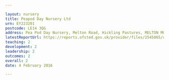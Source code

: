 ```yaml
---

layout: nursery
title: Peapod Day Nursery Ltd
urn: EY223201
postcode: LE14 3QG
address: Pea Pod Day Nursery, Melton Road, Hickling Pastures, MELTON MOWBRAY, Leicestershire, LE14 3QG
latestReportUrl: https://reports.ofsted.gov.uk/provider/files/2545865/urn/EY223201.pdf
teaching: 2
development: 2
leadership: 2
outcomes: 2
overall: 2
date: 4 February 2016

---
```

